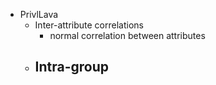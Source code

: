 - PrivlLava
	- Inter-attribute correlations
		- normal correlation between attributes
	- Intra-group
		-